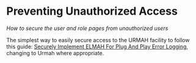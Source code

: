 # Preventing Unauthorized Access #

_How to secure the user and role pages from unauthorized users_

The simplest way to easily secure access to the URMAH facility to follow this guide: [Securely Implement ELMAH For Plug And Play Error Logging](http://haacked.com/archive/2007/07/24/securely-implement-elmah-for-plug-and-play-error-logging.aspx), changing to Urmah where appropriate.